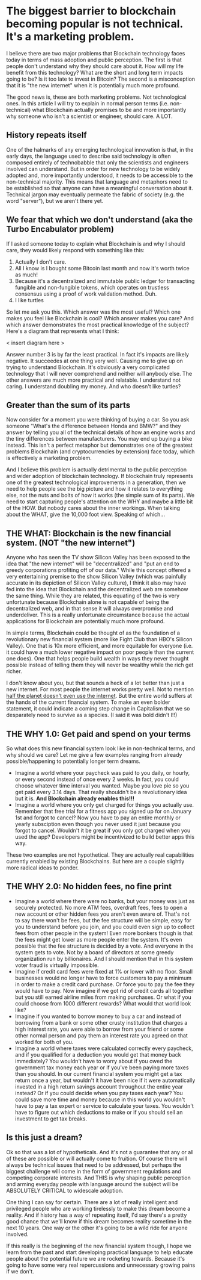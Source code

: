 # The biggest barrier to blockchain becoming popular is not technical. It's a marketing problem.

I believe there are two major problems that Blockchain technology faces today in terms of mass adoption and public perception. The first is that people don't understand why they should care about it. How will my life benefit from this technology? What are the short and long term impacts going to be? Is it too late to invest in Bitcoin? The second is a misconception that it is "the new internet" when it is potentially much more profound.

The good news is, these are both marketing problems. Not technological ones. In this article I will try to explain in normal person terms (i.e. non-technical) what Blockchain actually promises to be and more importantly why someone who isn't a scientist or engineer, should care. A LOT.


## History repeats itself
One of the halmarks of any emerging technological innovation is that, in the early days, the language used to describe said technology is often composed entirely of technobabble that only the scientists and engineers involved can understand. But in order for new technology to be widely adopted and, more importantly understood, it needs to be accessible to the non-technical majority. This means that language and metaphors need to be established so that anyone can have a meaningful conversation about it. Technical jargon may eventually permeate the fabric of society (e.g. the word "server"), but we aren't there yet.

## We fear that which we don't understand (aka the Turbo Encabulator problem)
If I asked someone today to explain what Blockchain is and why I should care, they would likely respond with something like this:

1. Actually I don't care.
2. All I know is I bought some Bitcoin last month and now it's worth twice as much!
3. Because it's a decentralized and immutable public ledger for transacting fungible and non-fungible tokens, which operates on trustless consensus using a proof of work validation method. Duh.
4. I like turtles

So let me ask you this. Which answer was the most useful? Which one makes you feel like Blockchain is cool? Which answer makes you care? And which answer demonstrates the most practical knowledge of the subject? Here's a diagram that represents what I think:

< insert diagram here >

Answer number 3 is by far the least practical. In fact it's impacts are likely negative. It succeedes at one thing very well. Causing me to give up on trying to understand Blockchain. It's obviously a very complicated technology that I will never comprehend and neither will anybody else. The other answers are much more practical and relatable. I understand not caring. I understand doubling my money. And who doesn't like turtles?


## Greater than the sum of its parts
Now consider for a moment you were thinking of buying a car. So you ask someone "What's the difference between Honda and BMW?" and they answer by telling you all of the technical details of how an engine works and the tiny differences between manufacturers. You may end up buying a bike instead. This isn't a perfect metaphor but demonstrates one of the greatest problems Blockchain (and cryptocurrencies by extension) face today, which is effectively a marketing problem. 

And I believe this problem is actually detrimental to the public perception and wider adoption of blockchain technology. If blockchain truly represents one of the greatest technological improvements in a generation, then we need to help people see the big picture and how it relates to everything else, not the nuts and bolts of how it works (the simple sum of its parts). We need to start capturing people's attention on the WHY and maybe a little bit of the HOW. But nobody cares about the inner workings. When talking about the WHAT, give the 10,000 foot view. Speaking of which...


## THE WHAT: Blockchain is the new financial system. (NOT "the new internet")
Anyone who has seen the TV show Silicon Valley has been exposed to the idea that "the new internet" will be "decentralized" and "put an end to greedy corporations profiting off of our data." While this concept offered a very entertaining premise to the show Silicon Valley (which was painfully accurate in its depiction of Silicon Valley culture), I think it also may have fed into the idea that Blockchain and the decentralized web are somehow the same thing. While they are related, this equating of the two is very unfortunate because Blockchain alone is not capable of being the decentralized web, and in that sense it will always overpromise and underdeliver. This is a really unfortunate circumstance because the actual applications for Blockchain are potentially much more profound.

In simple terms, Blockchain could be thought of as the foundation of a revolutionary new financial system (more like Fight Club than HBO's Silicon Valley). One that is 10x more efficient, and more equitable for everyone (i.e. it could have a much lower negative impact on poor people than the current one does). One that helps people build wealth in ways they never thought possible instead of telling them they will never be wealthy while the rich get richer. 

I don't know about you, but that sounds a heck of a lot better than just a new internet. For most people the internet works pretty well. Not to mention [half the planet doesn't even use the internet](https://www.statista.com/statistics/617136/digital-population-worldwide/#:~:text=Almost%204.66%20billion%20people%20were,percent%20of%20total%20internet%20users.). But the entire world suffers at the hands of the current financial system. To make an even bolder statement, it could indicate a coming step change in Capitalism that we so desparately need to survive as a species. (I said it was bold didn't I!!)


## THE WHY 1.0: Get paid and spend on your terms
So what does this new financial system look like in non-technical terms, and why should we care? Let me give a few examples ranging from already possible/happening to potentially longer term dreams.

* Imagine a world where your paycheck was paid to you daily, or hourly, or every second instead of once every 2 weeks. In fact, you could choose whatever time interval you wanted. Maybe you love pie so you get paid every 3.14 days. That really shouldn't be a revolutionary idea but it is. **And Blockchain already enables this!!!**
* Imagine a world where you only get charged for things you actually use. Remember that free trial for a fitness app you signed up for on January 1st and forgot to cancel? Now you have to pay an entire monthly or yearly subsciption even though you never used it just because you forgot to cancel. Wouldn't it be great if you only got charged when you used the app? Developers might be incentivized to build better apps this way.

These two examples are not hypothetical. They are actually real capabilities currently enabled by existing Blockchains. But here are a couple slightly more radical ideas to ponder.


## THE WHY 2.0: No hidden fees, no fine print
* Imagine a world where there were no banks, but your money was just as securely protected. No more ATM fees, overdraft fees, fees to open a new account or other hidden fees you aren't even aware of. That's not to say there won't be fees, but the fee structure will be simple, easy for you to understand before you join, and you could even sign up to collect fees from other people in the system! Even more bonkers though is that the fees might get lower as more people enter the system. It's even possible that the fee structure is decided by a vote. And everyone in the system gets to vote. Not by a board of directors at some greedy organization run by billionaires. And I should mention that in this system voter fraud is virtually impossible.
* Imagine if credit card fees were fixed at 1% or lower with no floor. Small businesses would no longer have to force customers to pay a minimum in order to make a credit card purchase. Or force you to pay the fee they would have to pay. Now imagine if we got rid of credit cards all together but you still earned airline miles from making purchases. Or what if you could choose from 1000 different rewards? What would that world look like?
* Imagine if you wanted to borrow money to buy a car and instead of borrowing from a bank or some other crusty institution that charges a high interest rate, you were able to borrow from your friend or some other normal person and pay them an interest rate you agreed on that worked for both of you.
* Imagine a world where taxes were calculated correctly every paycheck, and if you qualified for a deduction you would get that money back immediately? You wouldn't have to worry about if you owed the government tax money each year or if you've been paying more taxes than you should. In our current financial system you might get a tax return once a year, but wouldn't it have been nice if it were automatically invested in a high return savings account throughout the entire year instead? Or if you could decide when you pay taxes each year? You could save more time and money because in this world you wouldn't have to pay a tax expert or service to calculate your taxes. You wouldn't have to figure out which deductions to make or if you should sell an investment to get tax breaks.


## Is this just a dream?
Ok so that was a lot of hypotheticals. And it's not a guarantee that any or all of these are possible or will actually come to fruition. Of course there will always be technical issues that need to be addressed, but perhaps the biggest challenge will come in the form of government regulations and competing corporate interests. And THIS is why shaping public perception and arming everyday people with language around the subject will be ABSOLUTELY CRITICAL to widescale adoption.

One thing I can say for certain. There are a lot of really intelligent and privileged people who are working tirelessly to make this dream become a reality. And if history has a way of repeating itself, I'd say there's a pretty good chance that we'll know if this dream becomes reality sometime in the next 10 years. One way or the other it's going to be a wild ride for anyone involved. 

If this really is the beginning of the new financial system though, I hope we learn from the past and start developing practical language to help educate people about the potential future we are rocketing towards. Because it's going to have some very real repercussions and unnecessary growing pains if we don't.